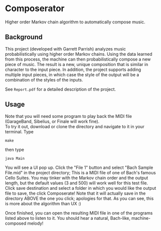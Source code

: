 # Composerator
Higher order Markov chain algorithm to automatically compose music.

## Background
This project (developed with Garrett Parrish) analyzes music probabilistically using higher 
order Markov chains.  Using the data learned from this process, the machine can then 
probabilistically compose a new piece of music.  The result is a new, unique composition 
that is similar in character to the input piece.  In addition, the project supports adding 
multiple input pieces, in which case the style of the output will be a combination of the styles of the inputs.

See `Report.pdf` for a detailed description of the project.

## Usage
Note that you will need some program to play back the MIDI file (GarageBand, Sibelius, or Finale will work fine).  
To try it out, download or clone the directory and navigate to it in your terminal. Type

`make`

then type

`java Main`

You will see a UI pop up.  Click the "File 1" button and select "Bach Sample File.mid" in the project directory;
This is a MIDI file of one of Bach's famous Cello Suites.  You may tinker with the Markov chain order and the output
length, but the default values (3 and 500) will work well for this test file. Click save destination and select a folder
in which you would like the output file to save, the click Composerate! Note that it will actually save in the directory
ABOVE the one you click; apologies for that. As you can see, this is more about the algorithm than UX :)

Once finished, you can open the resulting MIDI file in one of the programs listed above to listen to it. You should hear
a natural, Bach-like, machine-composed melody!
